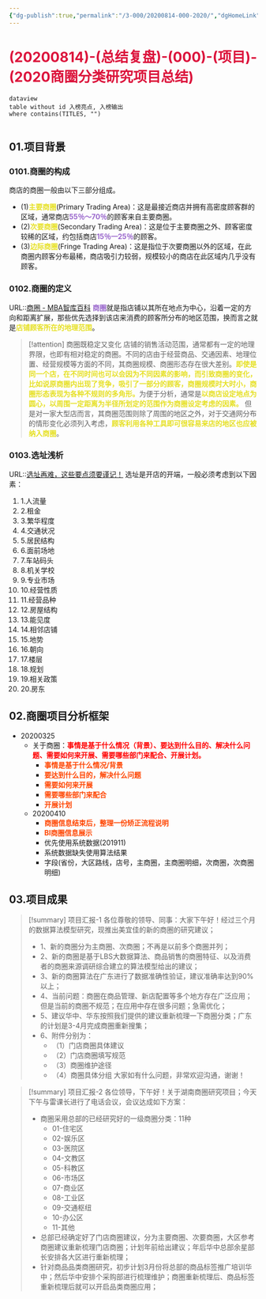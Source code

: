 ```yaml
---
{"dg-publish":true,"permalink":"/3-000/20200814-000-2020/","dgHomeLink":true,"dgPassFrontmatter":false}
---
```



# <font color=#DC143C>(20200814)-(总结复盘)-(000)-(项目)-(2020商圈分类研究项目总结)</font>

```
dataview
table without id 入榜亮点, 入榜输出
where contains(TITLES, "")
```

```toc
```

## 01.项目背景
### 0101.商圈的构成
商店的商圈一般由以下三部分组成。
+ (1)<strong><font color=#E6E022>主要商圈</font></strong>(Primary Trading Area)：这是最接近商店并拥有高密度顾客群的区域，通常商店<strong><font color=#9966CC>55％～70％</font></strong>的顾客来自主要商圈。
+ (2)<strong><font color=#E6E022>次要商圈</font></strong>(Secondary Trading Area)：这是位于主要商圈之外、顾客密度较稀的区域，约包括商店<strong><font color=#9966CC>15％一25％</font></strong>的顾客。
+ (3)<strong><font color=#E6E022>边际商圈</font></strong>(Fringe Trading Area)：这是指位于次要商圈以外的区域，在此商圈内顾客分布最稀，商店吸引力较弱，规模较小的商店在此区域内几乎没有顾客。

### 0102.商圈的定义
URL::[商圈 - MBA智库百科](https://wiki.mbalib.com/zh-tw/%E5%95%86%E5%9C%88#_note-0)
<strong><font color=#9966CC>商圈</font></strong>就是指店铺以其所在地点为中心，沿着一定的方向和距离扩展，那些优先选择到该店来消费的顾客所分布的地区范围，换而言之就是<strong><font color=#E6E022>店铺顾客所在的地理范围</font></strong>。

>[!attention] 商圈既稳定又变化
店铺的销售活动范围，通常都有一定的地理界限，也即有相对稳定的商圈。不同的店由于经营商品、交通因素、地理位置、经营规模等方面的不同，其商圈规模、商圈形态存在很大差别。<strong><font color=#E6E022>即使是同一个店，在不同时间也可以会因为不同因素的影响，而引致商圈的变化，比如说原商圈内出现了竞争，吸引了一部分的顾客，商圈规模时大时小，商圈形态表现为各种不规则的多角形。</font></strong>为便于分析，通常是<strong><font color=#E6E022>以商店设定地点为圆心，以周围一定距离为半径所划定的范围作为商圈设定考虑的因素。</font></strong>
但是对一家大型店而言，其商圈范围则除了周围的地区之外，对于交通网分布的情形变化必须列入考虑，<strong><font color=#E6E022>顾客利用各种工具即可很容易来店的地区也应被纳入商圈</font></strong>。

### 0103.选址浅析
URL::[选址再难，这些要点须要谨记！](https://zhuanlan.zhihu.com/p/83509449)
选址是开店的开端，一般必须考虑到以下因素：
1. 1.人流量
2. 2.租金
3. 3.繁华程度
4. 4.交通状况
5. 5.居民结构
6. 6.面前场地
7. 7.车站码头
8. 8.机关学校
9. 9.专业市场
10. 10.经营性质
11. 11.经营品种
12. 12.房屋结构
13. 13.能见度
14. 14.相邻店铺
15. 15.地势
16. 16.朝向
17. 17.楼层
18. 18.规划
19. 19.相关政策
20. 20.房东

## 02.商圈项目分析框架
+ 20200325
    + 关于商圈：<strong><font color=#FF0000>事情是基于什么情况（背景）、要达到什么目的、解决什么问题、需要如何来开展、需要哪些部门来配合、开展计划。</font></strong>
        + <strong><font color=#FF4500>事情是基于什么情况/背景</font></strong>
        + <strong><font color=#FF4500>要达到什么目的，解决什么问题</font></strong>
        + <strong><font color=#FF4500>需要如何来开展</font></strong>
        + <strong><font color=#FF4500>需要哪些部门来配合</font></strong>
        + <strong><font color=#FF4500>开展计划</font></strong>
    + 20200410
        + <strong><font color=#FF4500>商圈信息结束后，整理一份矫正流程说明</font></strong>
        + <strong><font color=#FF4500>BI商圈信息展示</font></strong>
        + 优先使用系统数据(201911)
        + 系统数据缺失使用算法结果
        + 字段(省份，大区路线，店号，主商圈，主商圈明细，次商圈，次商圈明细)

## 03.项目成果
>[!summary] 项目汇报-1
>各位尊敬的领导、同事：大家下午好！经过三个月的数据算法模型研究，现推出美宜佳的新的商圈的研究建议；
>+ 1、新的商圈分为主商圈、次商圈；不再是以前多个商圈并列；
>+ 2、新的商圈是基于LBS大数据算法、商品销售的商圈特征、以及消费者的商圈来源调研综合建立的算法模型给出的建议；
>+ 3、新的商圈算法在广东进行了数据准确性验证，建议准确率达到90%以上；
>+ 4、当前问题：商圈在商品管理、新店配置等多个地方存在广泛应用；但是当前的商圈不规范；在应用中存在很多问题；急需优化；
>+ 5、建议华中、华东按照我们提供的建议重新梳理一下商圈分类；广东的计划是3-4月完成商圈重新搜集；
>+ 6、附件分别为：
>    + （1）门店商圈具体建议
>    + （2）门店商圈填写规范
>    + （3）商圈维护途径
>    + （4）商圈具体分组
大家如有什么问题，非常欢迎沟通，谢谢！

>[!summary] 项目汇报-2
>各位领导，下午好！关于湖南商圈研究项目；今天下午与雷课长进行了电话会议，会议达成如下方案：
>+ 商圈采用总部的已经研究好的一级商圈分类：11种
>    + 01-住宅区
>    + 02-娱乐区
>    + 03-医院区
>    + 04-文教区
>    + 05-科教区
>    + 06-市场区
>    + 07-商业区
>    + 08-工业区
>    + 09-交通枢纽
>    + 10-办公区
>    + 11-其他
>+ 总部已经确定好了门店商圈建议，分为主要商圈、次要商圈，大区参考商圈建议重新梳理门店商圈；计划年前给出建议；年后华中总部余星部长安排各大区进行重新梳理；
>+ 针对商品品类商圈研究，初步计划3月份将总部的商品标签推广培训华中；然后华中安排个采购部进行梳理维护；商圈重新梳理后、商品标签重新梳理后就可以开启品类商圈应用；

